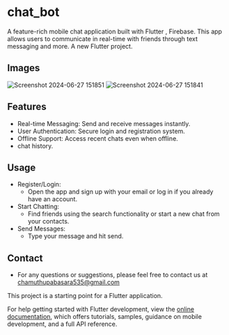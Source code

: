 # chat_bot
A feature-rich mobile chat application built with Flutter , Firebase. This app allows users to communicate in real-time with friends through text messaging and more.
A new Flutter project.
## Images
![Screenshot 2024-06-27 151851](https://github.com/chamuthu-pabasara/Mobile_Chat_Applicatin/assets/166202728/20cd1242-7bda-4ea7-99b8-35f2804da160)
![Screenshot 2024-06-27 151841](https://github.com/chamuthu-pabasara/Mobile_Chat_Applicatin/assets/166202728/4835548b-783e-4547-90ce-6f4a26df6f56)

## Features
 * Real-time Messaging: Send and receive messages instantly.
 * User Authentication: Secure login and registration system.
 * Offline Support: Access recent chats even when offline.
 * chat history.
## Usage
 * Register/Login:
   * Open the app and sign up with your email or log in if you already have an account.
 * Start Chatting:
   * Find friends using the search functionality or start a new chat from your contacts.
 * Send Messages:
   * Type your message and hit send.
## Contact
 * For any questions or suggestions, please feel free to contact us at chamuthupabasara535@gmail.com



  
This project is a starting point for a Flutter application.



For help getting started with Flutter development, view the
[online documentation](https://docs.flutter.dev/), which offers tutorials,
samples, guidance on mobile development, and a full API reference.
